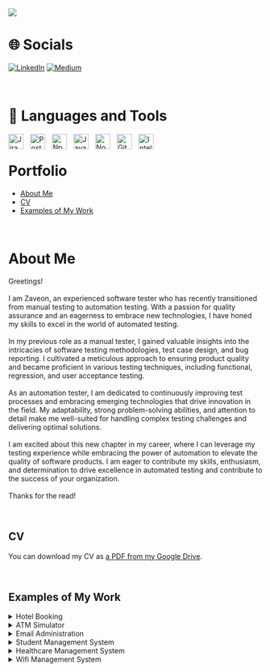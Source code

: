 <img src = "https://github.com/zwaiters/Portfolio/blob/master/Software%20Tester2.png">

<br>

# 🌐 Socials
[![LinkedIn](https://img.shields.io/badge/LinkedIn-%230077B5.svg?logo=linkedin&logoColor=white)](https://www.linkedin.com/in/zaveon-waiters-385983103/) 
[![Medium](https://img.shields.io/badge/Medium-12100E?logo=medium&logoColor=white)](https://medium.com/@w.zaveon21) 

<br>

# 🧰 Languages and Tools

<img align="left" alt="Jira" width="30px" style="padding-right:10px;" src="https://www.svgrepo.com/show/452241/jira.svg"/>
<img align="left" alt="Postman" width="30px" style="padding-right:10px;" src="https://www.svgrepo.com/show/354202/postman-icon.svg"/> 
<img align="left" alt="Npm" width="30px" style="padding-right:10px;" src="https://cdn.jsdelivr.net/gh/devicons/devicon/icons/npm/npm-original-wordmark.svg"/>          
<img align="left" alt="Java" width="30px" style="padding-right:10px;" src="https://cdn.jsdelivr.net/gh/devicons/devicon/icons/java/java-original.svg"/>
<img align="left" alt="NodeJS" width="30px" style="padding-right:10px;" src="https://cdn.jsdelivr.net/gh/devicons/devicon/icons/nodejs/nodejs-original.svg"/>
<img align="left" alt="GitHub" width="30px" style="padding-right:10px;" src="https://www.svgrepo.com/show/439171/github.svg" />
<img align="left" alt="Intellij" width="30px" style="padding-right:10px;" src="https://www.svgrepo.com/show/353906/intellij-idea.svg" />

<br>

# Portfolio

- [About Me](#about-me)
- [CV](#cv)
- [Examples of My Work](#examples-of-my-work)

<br>

# About Me

Greetings!<br><br>I am Zaveon, an experienced software tester who has recently transitioned from manual testing to automation testing. With a passion for quality assurance and an eagerness to embrace new technologies, I have honed my skills to excel in the world of automated testing.<br><br>In my previous role as a manual tester, I gained valuable insights into the intricacies of software testing methodologies, test case design, and bug reporting. I cultivated a meticulous approach to ensuring product quality and became proficient in various testing techniques, including functional, regression, and user acceptance testing.<br><br>As an automation tester, I am dedicated to continuously improving test processes and embracing emerging technologies that drive innovation in the field. My adaptability, strong problem-solving abilities, and attention to detail make me well-suited for handling complex testing challenges and delivering optimal solutions.<br><br>I am excited about this new chapter in my career, where I can leverage my testing experience while embracing the power of automation to elevate the quality of software products. I am eager to contribute my skills, enthusiasm, and determination to drive excellence in automated testing and contribute to the success of your organization.<br><br>Thanks for the read!

<br>

## CV

You can download my CV as [a PDF from my Google Drive](https://drive.google.com/file/d/11FJNgtF8fAgEQIFJ0aA9S9O8_6_7Jgp-/view?usp=sharing).

<br>

## Examples of My Work

<details>
<summary>Hotel Booking</summary> 
 
<br>

#### The API testing project using Postman involves testing the RESTful API endpoints provided by the [Restful-booker](https://restful-booker.herokuapp.com/apidoc/index.html#api-Auth) resource. This includes creating a Postman collection of API endpoints, writing test scripts using Postman's testing framework to validate responses, and checking for errors, performance, and authentication. The Restful-booker resource provides a set of pre-built API endpoints that allow you to test and validate different aspects of a hotel booking application, such as creating and updating bookings, checking availability, and retrieving booking details.
 

  - <a href="https://github.com/zwaiters/Portfolio/blob/main/Postman%20Collections/Restful-booker.json">Postman Collections</a>  
  - <a href="https://photos.google.com/photo/AF1QipPt0K_BZOvng19kruuN3u-KP3reefyeDsJARXE_">Test Case Report_Newman</a>
  - <a href="https://api.postman.com/collections/25807910-e1fe3071-c802-4079-b25f-048fc3ac919b?access_key=PMAT-01H0Z4BKG16075S2V8NX7M0S6T">Postman URL_Api</a>
 
</details>

<details>
<summary>ATM Simulator</summary> 
 
<br>

#### 
The ATM machine simulation code provides a virtual representation of an Automated Teller Machine, allowing users to perform banking transactions. The code is designed to mimic the functionality of a real ATM, providing a user-friendly interface to interact with. 
 

  - <a href="https://github.com/zwaiters/ATM_Project/tree/main/src">ATM</a>  
 
</details>

<details>
<summary>Email Administration</summary> 
 
<br>

#### 
The email administration app code provides a comprehensive solution for managing email accounts. It offers a user-friendly interface that allows users to create and customize email accounts. The code includes features such as account creation, password generation, department assignment, and email address generation. 

  - <a href="https://github.com/zwaiters/Administration_Project/tree/master/src">Administration Application</a>  
 
</details>

<details>
<summary>Student Management System</summary> 
 
<br>

#### 
The student management app code is designed to streamline the process of managing student information within an educational institution. It provides a comprehensive solution for storing, organizing, and retrieving student data efficiently. The code allows administrators to create and manage student profiles by capturing essential details such as names, addresses, contact information, and academic information.

  - <a href="https://github.com/zwaiters/StudantManagementSystem">Student Management System</a>  
 
</details>

<details>
<summary>Healthcare Management System</summary> 
 
<br>

#### 
This code demonstrates a simple healthcare management system implemented in Java. The system allows for the management of patients' information, scheduling appointments, billing patients, and processing copay or balance payments.
 

  - <a href="https://github.com/zwaiters/HealthcareManagementSystem">Student Management System</a>  
 
</details>
 
<details>
<summary>Wifi Management System</summary> 
 
<br>

#### 
This code provides a basic implementation of a WiFi management system. It allows users to perform operations such as scanning available networks, displaying them, connecting to a network by providing the network name and password, disconnecting from the current network, and retrieving network information for the connected network. 
 

  - <a href="https://github.com/zwaiters/WifiNetworkSystems">Student Management System</a>  
 
</details>
 
 

